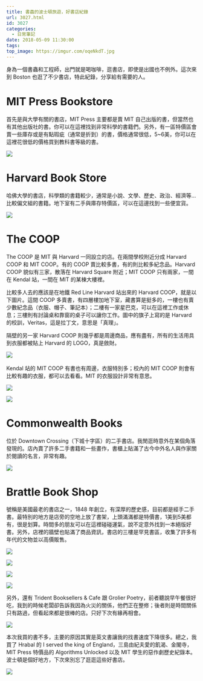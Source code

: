 ```yaml
---
title: 書蟲的波士頓旅遊，好書店紀錄
url: 3027.html
id: 3027
categories:
  - 日常筆記
date: 2018-05-09 11:30:00
tags:
top_image: https://imgur.com/oqeNkdT.jpg
---
```


身為一個書蟲和工程師，出門就是喝咖啡，逛書店，即使是出國也不例外。這次來到 Boston 也逛了不少書店，特此紀錄，分享給有需要的人。

# MIT Press Bookstore 

首先是與大學有關的書店，MIT Press 主要都是賣 MIT 自己出版的書，但當然也有其他出版社的書。你可以在這裡找到非常科學的書籍們。另外，有一區特價區會賣一些庫存或是有點瑕疵（通常是折到）的書，價格通常很低，5~6美，你可以在這裡花很低的價格買到教科書等級的書。

![](https://imgur.com/Y7tkxOj.jpg)

# Harvard Book Store 

哈佛大學的書店，科學類的書籍較少，通常是小說、文學、歷史、政治、經濟等...比較偏文組的書籍。地下室有二手與庫存特價區，可以在這邊找到一些便宜貨。

![](https://imgur.com/6B5Af28.jpg)

# The COOP 

The COOP 是 MIT 與 Harvard 一同設立的店。在兩間學校附近分成 Harvard COOP 和 MIT COOP。有的 COOP 賣比較多書，有的則比較多紀念品。Harvard COOP 貌似有三家，散落在 Harvard Square 附近；MIT COOP 只有兩家，一間在 Kendal 站，一間在 MIT 的某棟大樓裡。

比較多人去的應該是在地鐵 Red Line Harvard 站出來的 Harvard COOP，就是以下圖片。這間 COOP 多賣書，有四層樓加地下室，藏書算是挺多的，一樓也有賣少數紀念品（衣服、帽子、筆記本）；二樓有一家星巴克，可以在這裡工作或休息；三樓則有討論桌和靠窗的桌子可以讓你工作。圖中的旗子上寫的是 Harvard 的校訓，Veritas，這是拉丁文，意思是「真理」。

隔壁的另一家 Harvard COOP 則幾乎都是周邊商品，應有盡有，所有的生活用具到衣服都被貼上 Harvard 的 LOGO，真是斂財。

![](https://imgur.com/01tGedX.jpg)  

Kendal 站的 MIT COOP 有書也有周邊，衣服特別多；校內的 MIT COOP 則會有比較有趣的衣服，都可以去看看。MIT 的衣服設計非常有意思。

![](https://imgur.com/pGi4ZGh.jpg)

![](https://imgur.com/ZSwcTbO.jpg)


# Commonwealth Books 

位於 Downtown Crossing（下城十字區）的二手書店。我閒逛時意外在某個角落發現的。店內賣了許多二手書籍和一些畫作，書櫃上貼滿了古今中外名人與作家關於閱讀的名言，非常有趣。

![](https://imgur.com/puQW0CP.jpg)

# Brattle Book Shop

號稱是美國最老的書店之一，1848 年創立，有深厚的歷史感，目前都是經手二手書。最特別的地方是店旁的空地上放了書架，上頭滿滿都是特價書，1美到5美都有，很是划算。時間多的朋友可以在這裡碰碰運氣，說不定意外找到一本絕版好書。另外，店裡的牆壁也貼滿了商品資訊，書店的三樓是罕見書區，收集了許多有年代的文物並以高價販售。

![](https://imgur.com/0qazuO2.jpg)

![](https://imgur.com/o6w87u6.jpg)

![](https://imgur.com/dWxLUTe.jpg)

![](https://imgur.com/PHgX2tX.jpg)

 另外，還有 Trident Booksellers & Cafe 跟 Grolier Poetry，前者聽說早午餐很好吃，我到的時候老闆卻告訴我因為火災的關係，他們正在整修；後者則是時間關係只有路過，但看起來都是很棒的店。只好下次有緣再相會。

![](https://imgur.com/dEbjmuT.jpg) 


本次我買的書不多，主要的原因其實是英文書讓我的找書速度下降很多。總之，我買了 Hrabal 的 I served the king of England，三島由紀夫愛的飢渴、金閣寺，MIT Press 特價品的 Algorithms Unlocked 以及 MIT 學生的惡作劇歷史紀錄本。波士頓是個好地方，下次來別忘了逛逛這些好書店。

![](https://imgur.com/5NGuF4g.jpg)